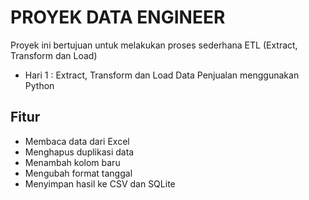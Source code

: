 # PROYEK DATA ENGINEER

Proyek ini bertujuan untuk melakukan proses sederhana ETL (Extract, Transform dan Load)

- Hari 1 : Extract, Transform dan Load Data Penjualan menggunakan Python

## Fitur

- Membaca data dari Excel
- Menghapus duplikasi data
- Menambah kolom baru
- Mengubah format tanggal
- Menyimpan hasil ke CSV dan SQLite
